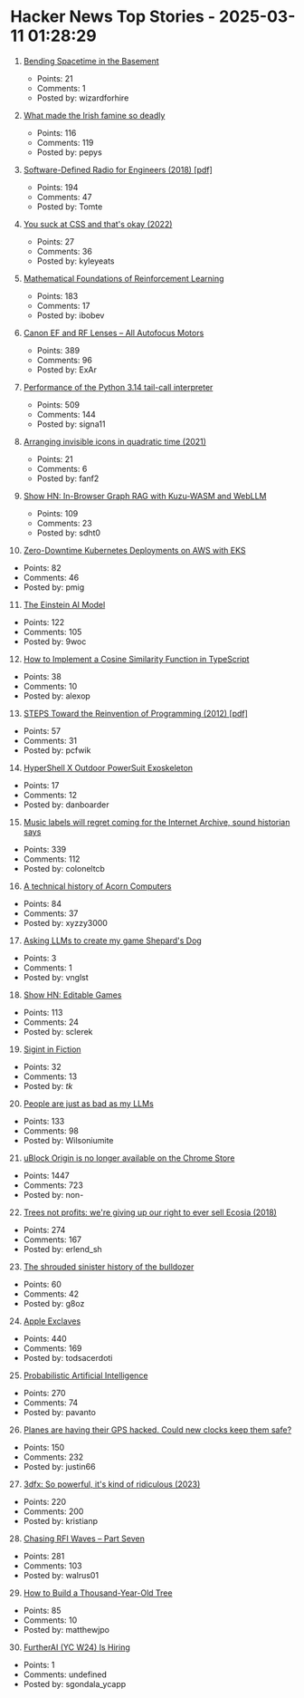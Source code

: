 # Hacker News Top Stories - 2025-03-11 01:28:29

1. [Bending Spacetime in the Basement](https://www.fourmilab.ch/gravitation/foobar/)
   - Points: 21
   - Comments: 1
   - Posted by: wizardforhire

2. [What made the Irish famine so deadly](https://www.newyorker.com/magazine/2025/03/17/rot-padraic-x-scanlan-book-review)
   - Points: 116
   - Comments: 119
   - Posted by: pepys

3. [Software-Defined Radio for Engineers (2018) [pdf]](https://www.analog.com/media/en/training-seminars/design-handbooks/Software-Defined-Radio-for-Engineers-2018/SDR4Engineers.pdf)
   - Points: 194
   - Comments: 47
   - Posted by: Tomte

4. [You suck at CSS and that's okay (2022)](https://rexriepe.com/yousuckatcss/)
   - Points: 27
   - Comments: 36
   - Posted by: kyleyeats

5. [Mathematical Foundations of Reinforcement Learning](https://github.com/MathFoundationRL/Book-Mathematical-Foundation-of-Reinforcement-Learning)
   - Points: 183
   - Comments: 17
   - Posted by: ibobev

6. [Canon EF and RF Lenses – All Autofocus Motors](https://exclusivearchitecture.com/03-technical-articles-CLT-12-autofocus-systems.html)
   - Points: 389
   - Comments: 96
   - Posted by: ExAr

7. [Performance of the Python 3.14 tail-call interpreter](https://blog.nelhage.com/post/cpython-tail-call/)
   - Points: 509
   - Comments: 144
   - Posted by: signa11

8. [Arranging invisible icons in quadratic time (2021)](https://randomascii.wordpress.com/2021/02/16/arranging-invisible-icons-in-quadratic-time/)
   - Points: 21
   - Comments: 6
   - Posted by: fanf2

9. [Show HN: In-Browser Graph RAG with Kuzu-WASM and WebLLM](https://blog.kuzudb.com/post/kuzu-wasm-rag/)
   - Points: 109
   - Comments: 23
   - Posted by: sdht0

10. [Zero-Downtime Kubernetes Deployments on AWS with EKS](https://glasskube.dev/blog/kubernetes-zero-downtime-deployments-aws-eks/)
   - Points: 82
   - Comments: 46
   - Posted by: pmig

11. [The Einstein AI Model](https://thomwolf.io/blog/scientific-ai.html)
   - Points: 122
   - Comments: 105
   - Posted by: 9woc

12. [How to Implement a Cosine Similarity Function in TypeScript](https://alexop.dev/posts/how-to-implement-a-cosine-similarity-function-in-typescript-for-vector-comparison/)
   - Points: 38
   - Comments: 10
   - Posted by: alexop

13. [STEPS Toward the Reinvention of Programming (2012) [pdf]](https://tinlizzie.org/VPRIPapers/tr2012001_steps.pdf)
   - Points: 57
   - Comments: 31
   - Posted by: pcfwik

14. [HyperShell X Outdoor PowerSuit Exoskeleton](https://hypershell.tech/en-us)
   - Points: 17
   - Comments: 12
   - Posted by: danboarder

15. [Music labels will regret coming for the Internet Archive, sound historian says](https://arstechnica.com/tech-policy/2025/03/music-labels-will-regret-coming-for-the-internet-archive-sound-historian-says/)
   - Points: 339
   - Comments: 112
   - Posted by: coloneltcb

16. [A technical history of Acorn Computers](https://www.mcmordie.co.uk/acornhistory/index.shtml)
   - Points: 84
   - Comments: 37
   - Posted by: xyzzy3000

17. [Asking LLMs to create my game Shepard's Dog](https://github.com/vnglst/when-ai-fails/blob/main/shepards-dog/README.md)
   - Points: 3
   - Comments: 1
   - Posted by: vnglst

18. [Show HN: Editable Games](https://playscl.com/make)
   - Points: 113
   - Comments: 24
   - Posted by: sclerek

19. [Sigint in Fiction](https://siginthistorian.blogspot.com/2025/02/sigint-in-fiction.html)
   - Points: 32
   - Comments: 13
   - Posted by: _tk_

20. [People are just as bad as my LLMs](https://wilsoniumite.com/2025/03/10/people-are-just-as-bad-as-my-llms/)
   - Points: 133
   - Comments: 98
   - Posted by: Wilsoniumite

21. [uBlock Origin is no longer available on the Chrome Store](https://chromewebstore.google.com/detail/ublock-origin/cjpalhdlnbpafiamejdnhcphjbkeiagm?hl=en)
   - Points: 1447
   - Comments: 723
   - Posted by: non-

22. [Trees not profits: we're giving up our right to ever sell Ecosia (2018)](https://blog.ecosia.org/trees-not-profits/)
   - Points: 274
   - Comments: 167
   - Posted by: erlend_sh

23. [The shrouded sinister history of the bulldozer](https://www.noemamag.com/the-shrouded-sinister-history-of-the-bulldozer/)
   - Points: 60
   - Comments: 42
   - Posted by: g8oz

24. [Apple Exclaves](https://randomaugustine.medium.com/on-apple-exclaves-d683a2c37194)
   - Points: 440
   - Comments: 169
   - Posted by: todsacerdoti

25. [Probabilistic Artificial Intelligence](https://arxiv.org/abs/2502.05244)
   - Points: 270
   - Comments: 74
   - Posted by: pavanto

26. [Planes are having their GPS hacked. Could new clocks keep them safe?](https://www.bbc.com/news/articles/cq6yg204pvmo)
   - Points: 150
   - Comments: 232
   - Posted by: justin66

27. [3dfx: So powerful, it's kind of ridiculous (2023)](https://www.abortretry.fail/p/so-powerful-its-kind-of-ridiculous)
   - Points: 220
   - Comments: 200
   - Posted by: kristianp

28. [Chasing RFI Waves – Part Seven](https://raoulpop.com/2012/04/15/chasing-rfi-waves-part-seven/)
   - Points: 281
   - Comments: 103
   - Posted by: walrus01

29. [How to Build a Thousand-Year-Old Tree](https://www.noemamag.com/how-to-build-a-thousand-year-old-tree/)
   - Points: 85
   - Comments: 10
   - Posted by: matthewjpo

30. [FurtherAI (YC W24) Is Hiring](https://www.ycombinator.com/companies/furtherai/jobs)
   - Points: 1
   - Comments: undefined
   - Posted by: sgondala_ycapp

